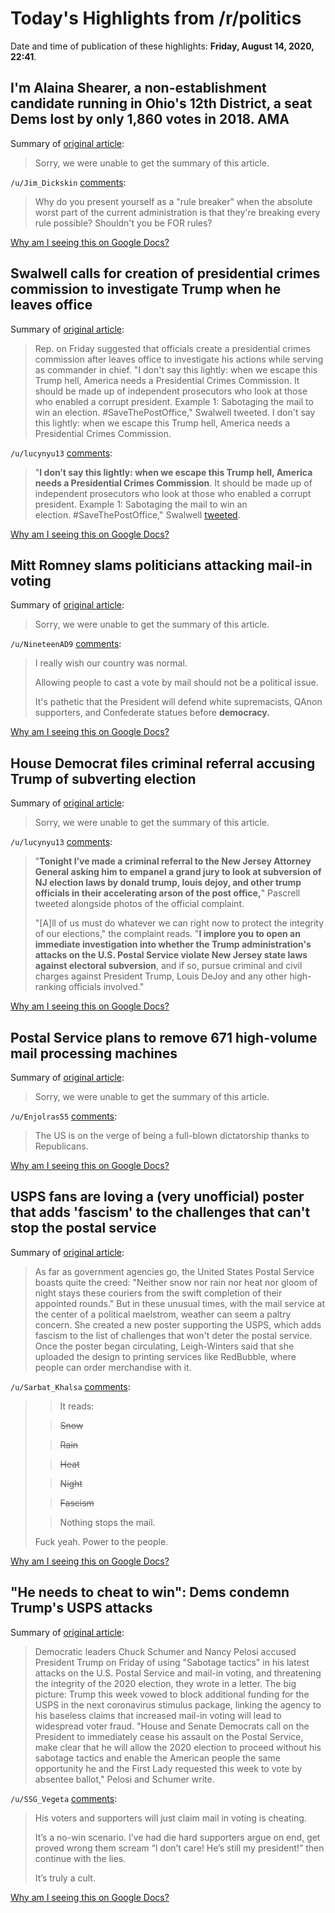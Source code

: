 # Today's Highlights from /r/politics

Date and time of publication of these highlights: **Friday, August 14, 2020, 22:41**.

## I'm Alaina Shearer, a non-establishment candidate running in Ohio's 12th District, a seat Dems lost by only 1,860 votes in 2018. AMA

Summary of [original article](https://www.reddit.com/r/politics/comments/i9ptoy/im_alaina_shearer_a_nonestablishment_candidate/):

> Sorry, we were unable to get the summary of this article.

`/u/Jim_Dickskin` [comments](https://www.reddit.com/r/politics/comments/i9ptoy/im_alaina_shearer_a_nonestablishment_candidate/):

> Why do you present yourself as a "rule breaker" when the absolute worst part of the current administration is that they're breaking every rule possible? Shouldn't you be FOR rules?

[Why am I seeing this on Google Docs?](https://docs.google.com/document/d/1Dc6We63vOXIZsc0op-Bt4abqkYjXzOigalQqFxmvvbM/edit?usp=sharing)

## Swalwell calls for creation of presidential crimes commission to investigate Trump when he leaves office

Summary of [original article](https://thehill.com/homenews/house/512140-swalwell-calls-for-creation-of-presidential-crimes-commission-to-investigate):

> Rep. on Friday suggested that officials create a presidential crimes commission after leaves office to investigate his actions while serving as commander in chief. "I don't say this lightly: when we escape this Trump hell, America needs a Presidential Crimes Commission. It should be made up of independent prosecutors who look at those who enabled a corrupt president. Example 1: Sabotaging the mail to win an election. #SaveThePostOffice," Swalwell tweeted. I don't say this lightly: when we escape this Trump hell, America needs a Presidential Crimes Commission.

`/u/lucynyu13` [comments](https://www.reddit.com/r/politics/comments/i9xzda/swalwell_calls_for_creation_of_presidential/):

> "**I don’t say this lightly: when we escape this Trump hell, America needs  a Presidential Crimes Commission**. It should be made up of independent  prosecutors who look at those who enabled a corrupt president. Example  1: Sabotaging the mail to win an election. #SaveThePostOffice," Swalwell  [tweeted](https://twitter.com/RepSwalwell/status/1294412030267588609?ref_src=twsrc%5Etfw%7Ctwcamp%5Etweetembed%7Ctwterm%5E1294412030267588609%7Ctwgr%5E&ref_url=https%3A%2F%2Fthehill.com%2Fhomenews%2Fhouse%2F512140-swalwell-calls-for-creation-of-presidential-crimes-commission-to-investigate).

[Why am I seeing this on Google Docs?](https://docs.google.com/document/d/1Dc6We63vOXIZsc0op-Bt4abqkYjXzOigalQqFxmvvbM/edit?usp=sharing)

## Mitt Romney slams politicians attacking mail-in voting

Summary of [original article](https://www.pbs.org/newshour/politics/mitt-romney-slams-politicians-attacking-mail-in-voting):

> Sorry, we were unable to get the summary of this article.

`/u/NineteenAD9` [comments](https://www.reddit.com/r/politics/comments/i9u8tb/mitt_romney_slams_politicians_attacking_mailin/):

> I really wish our country was normal.
> 
> Allowing people to cast a vote by mail should not be a political issue.
> 
> It's pathetic that the President will defend white supremacists, QAnon supporters, and Confederate statues before **democracy.**

[Why am I seeing this on Google Docs?](https://docs.google.com/document/d/1Dc6We63vOXIZsc0op-Bt4abqkYjXzOigalQqFxmvvbM/edit?usp=sharing)

## House Democrat files criminal referral accusing Trump of subverting election

Summary of [original article](http://thehill.com/homenews/house/512135-house-democrat-files-criminal-referral-accusing-trump-of-subverting-election):

> Sorry, we were unable to get the summary of this article.

`/u/lucynyu13` [comments](https://www.reddit.com/r/politics/comments/i9xy66/house_democrat_files_criminal_referral_accusing/):

> "**Tonight I’ve made a criminal referral to the New Jersey Attorney General asking him to empanel a grand jury to look at subversion of NJ election laws by donald trump, louis dejoy, and other trump officials in  their accelerating arson of the post office,**" Pascrell tweeted alongside photos of the official complaint. 
> 
> "\[A\]ll  of us must do whatever we can right now to protect the integrity of our  elections," the complaint reads. "**I implore you to open an immediate  investigation into whether the Trump administration's attacks on the  U.S. Postal Service violate New Jersey state laws against electoral subversion**, and if so, pursue criminal and civil charges against  President Trump, Louis DeJoy and any other high-ranking officials  involved."

[Why am I seeing this on Google Docs?](https://docs.google.com/document/d/1Dc6We63vOXIZsc0op-Bt4abqkYjXzOigalQqFxmvvbM/edit?usp=sharing)

## Postal Service plans to remove 671 high-volume mail processing machines

Summary of [original article](https://www.msnbc.com/msnbc/watch/postal-service-plans-to-remove-671-high-volume-mail-processing-machines-90079301991):

> Sorry, we were unable to get the summary of this article.

`/u/Enjolras55` [comments](https://www.reddit.com/r/politics/comments/i9tg2w/postal_service_plans_to_remove_671_highvolume/):

> The US is on the verge of being a full-blown dictatorship thanks to Republicans.

[Why am I seeing this on Google Docs?](https://docs.google.com/document/d/1Dc6We63vOXIZsc0op-Bt4abqkYjXzOigalQqFxmvvbM/edit?usp=sharing)

## USPS fans are loving a (very unofficial) poster that adds 'fascism' to the challenges that can't stop the postal service

Summary of [original article](https://www.businessinsider.com/usps-poster-fascism-rain-snow-mail-2020-8):

> As far as government agencies go, the United States Postal Service boasts quite the creed: "Neither snow nor rain nor heat nor gloom of night stays these couriers from the swift completion of their appointed rounds." But in these unusual times, with the mail service at the center of a political maelstrom, weather can seem a paltry concern. She created a new poster supporting the USPS, which adds fascism to the list of challenges that won't deter the postal service. Once the poster began circulating, Leigh-Winters said that she uploaded the design to printing services like RedBubble, where people can order merchandise with it.

`/u/Sarbat_Khalsa` [comments](https://www.reddit.com/r/politics/comments/i9vh19/usps_fans_are_loving_a_very_unofficial_poster/):

> >It reads:
> 
> >~~Snow~~
> 
> >~~Rain~~
> 
> >~~Heat~~
> 
> 
> >~~Night~~
> 
> >~~Fascism~~
> 
> >Nothing stops the mail.
> 
> Fuck yeah. Power to the people.

[Why am I seeing this on Google Docs?](https://docs.google.com/document/d/1Dc6We63vOXIZsc0op-Bt4abqkYjXzOigalQqFxmvvbM/edit?usp=sharing)

## "He needs to cheat to win": Dems condemn Trump's USPS attacks

Summary of [original article](https://www.axios.com/democrats-trump-usps-attack-a4a197aa-10a0-4b3e-85e6-95ce570bb066.html):

> Democratic leaders Chuck Schumer and Nancy Pelosi accused President Trump on Friday of using "Sabotage tactics" in his latest attacks on the U.S. Postal Service and mail-in voting, and threatening the integrity of the 2020 election, they wrote in a letter. The big picture: Trump this week vowed to block additional funding for the USPS in the next coronavirus stimulus package, linking the agency to his baseless claims that increased mail-in voting will lead to widespread voter fraud. "House and Senate Democrats call on the President to immediately cease his assault on the Postal Service, make clear that he will allow the 2020 election to proceed without his sabotage tactics and enable the American people the same opportunity he and the First Lady requested this week to vote by absentee ballot," Pelosi and Schumer write.

`/u/SSG_Vegeta` [comments](https://www.reddit.com/r/politics/comments/i9tpua/he_needs_to_cheat_to_win_dems_condemn_trumps_usps/):

> His voters and supporters will just claim mail in voting is cheating. 
> 
> It’s a no-win scenario. I’ve had die hard supporters argue on end, get proved wrong them scream “I don’t care! He’s still my president!” then continue with the lies. 
> 
> It’s truly a cult.

[Why am I seeing this on Google Docs?](https://docs.google.com/document/d/1Dc6We63vOXIZsc0op-Bt4abqkYjXzOigalQqFxmvvbM/edit?usp=sharing)

